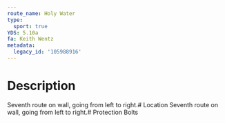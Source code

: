```yaml
---
route_name: Holy Water
type:
  sport: true
YDS: 5.10a
fa: Keith Wentz
metadata:
  legacy_id: '105988916'
---
```

# Description
Seventh route on wall, going from left to right.# Location
Seventh route on wall, going from left to right.# Protection
Bolts